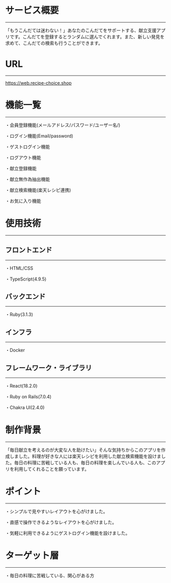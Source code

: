 # サービス概要

---

「もうこんだては迷わない！」あなたのこんだてをサポートする、献立支援アプリです。こんだてを登録するとランダムに選んでくれます。また、新しい発見を求めて、こんだての検索も行うことができます。

# URL

---

https://web.recipe-choice.shop

# 機能一覧

---

・会員登録機能(メールアドレス/パスワード/ユーザー名/)

・ログイン機能(Email/password)

・ゲストログイン機能

・ログアウト機能

・献立登録機能

・献立無作為抽出機能

・献立検索機能(楽天レシピ連携)

・お気に入り機能

# 使用技術

---

## フロントエンド

---

・HTML/CSS

・TypeScript(4.9.5)

## バックエンド

---

・Ruby(3.1.3)

## インフラ

---

・Docker

## フレームワーク・ライブラリ

---

・React(18.2.0)

・Ruby on Rails(7.0.4)

・Chakra UI(2.4.0)

# 制作背景

---

「毎日献立を考えるのが大変な人を助けたい」そんな気持ちからこのアプリを作成しました。料理が好きな人には楽天レシピを利用した献立検索機能を設けました。毎日の料理に苦戦している人も、毎日の料理を楽しんでいる人も、このアプリを利用してくれることを願っています。

# ポイント

---

・シンプルで見やすいレイアウトを心がけました。

・直感で操作できるようなレイアウトを心がけました。

・気軽に利用できるようにゲストログイン機能を設けました。

# ターゲット層

---

・毎日の料理に苦戦している、関心がある方
